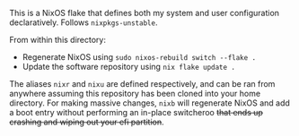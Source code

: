 This is a NixOS flake that defines both my system and user configuration declaratively. Follows `nixpkgs-unstable`.

From within this directory:
- Regenerate NixOS using `sudo nixos-rebuild switch --flake .`
- Update the software repository using `nix flake update .`

The aliases `nixr` and `nixu` are defined respectively, and can be ran from anywhere assuming this repository has been cloned into your home directory. For making massive changes, `nixb` 
will regenerate NixOS and add a boot entry without performing an in-place switcheroo ~~that ends up crashing and wiping out your efi partition~~.
